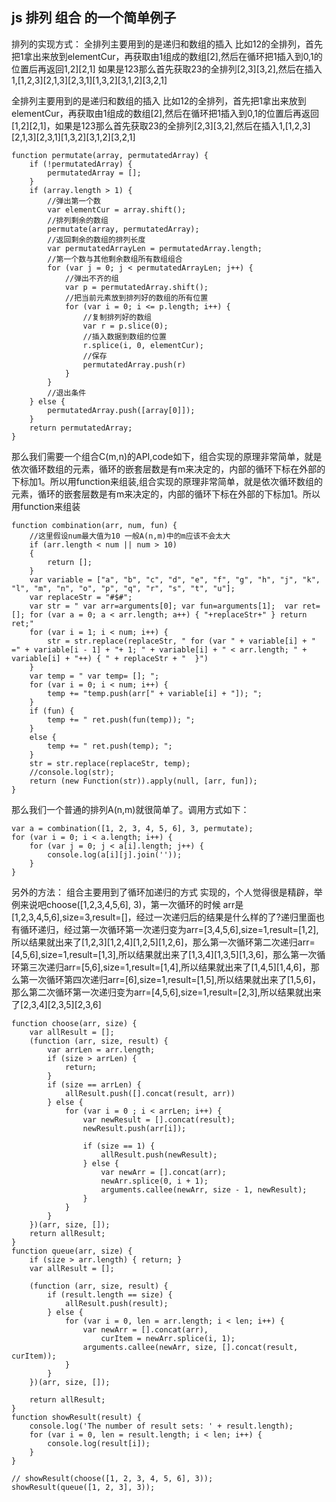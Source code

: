 
## js 排列 组合 的一个简单例子

排列的实现方式： 全排列主要用到的是递归和数组的插入 比如12的全排列，首先把1拿出来放到elementCur，再获取由1组成的数组[2],然后在循环把1插入到0,1的位置后再返回1,2][2,1] 如果是123那么首先获取23的全排列[2,3][3,2],然后在插入1,[1,2,3][2,1,3][2,3,1][1,3,2][3,1,2][3,2,1]

全排列主要用到的是递归和数组的插入
比如12的全排列，首先把1拿出来放到elementCur，再获取由1组成的数组[2],然后在循环把1插入到0,1的位置后再返回[1,2][2,1]，如果是123那么首先获取23的全排列[2,3][3,2],然后在插入1,[1,2,3][2,1,3][2,3,1][1,3,2][3,1,2][3,2,1]

    function permutate(array, permutatedArray) {
        if (!permutatedArray) {
            permutatedArray = [];
        }
        if (array.length > 1) {
            //弹出第一个数
            var elementCur = array.shift();
            //排列剩余的数组
            permutate(array, permutatedArray);
            //返回剩余的数组的排列长度
            var permutatedArrayLen = permutatedArray.length;
            //第一个数与其他剩余数组所有数组组合
            for (var j = 0; j < permutatedArrayLen; j++) {
                //弹出不齐的组
                var p = permutatedArray.shift();
                //把当前元素放到排列好的数组的所有位置
                for (var i = 0; i <= p.length; i++) {
                    //复制排列好的数组
                    var r = p.slice(0);
                    //插入数据到数组的位置
                    r.splice(i, 0, elementCur);
                    //保存
                    permutatedArray.push(r)
                }
            }
            //退出条件
        } else {
            permutatedArray.push([array[0]]);
        }
        return permutatedArray;
    }
那么我们需要一个组合C(m,n)的API,code如下，组合实现的原理非常简单，就是依次循环数组的元素，循环的嵌套层数是有m来决定的，内部的循环下标在外部的下标加1。所以用function来组装,组合实现的原理非常简单，就是依次循环数组的元素，循环的嵌套层数是有m来决定的，内部的循环下标在外部的下标加1。所以用function来组装

    function combination(arr, num, fun) {
        //这里假设num最大值为10 一般A(n,m)中的m应该不会太大
        if (arr.length < num || num > 10)
        {
            return [];
        }
        var variable = ["a", "b", "c", "d", "e", "f", "g", "h", "j", "k", "l", "m", "n", "o", "p", "q", "r", "s", "t", "u"];
        var replaceStr = "#$#";
        var str = " var arr=arguments[0]; var fun=arguments[1];  var ret=[]; for (var a = 0; a < arr.length; a++) { "+replaceStr+" } return ret;"
        for (var i = 1; i < num; i++) {
            str = str.replace(replaceStr, " for (var " + variable[i] + " =" + variable[i - 1] + "+ 1; " + variable[i] + " < arr.length; " + variable[i] + "++) { " + replaceStr + "  }")
        }
        var temp = " var temp= []; ";
        for (var i = 0; i < num; i++) {
            temp += "temp.push(arr[" + variable[i] + "]); ";
        }
        if (fun) {
            temp += " ret.push(fun(temp)); ";
        }
        else {
            temp += " ret.push(temp); ";
        }
        str = str.replace(replaceStr, temp);
        //console.log(str);
        return (new Function(str)).apply(null, [arr, fun]);
    }

那么我们一个普通的排列A(n,m)就很简单了。调用方式如下：

    var a = combination([1, 2, 3, 4, 5, 6], 3, permutate);
    for (var i = 0; i < a.length; i++) {
        for (var j = 0; j < a[i].length; j++) {
            console.log(a[i][j].join(''));
        }
    }

另外的方法：
组合主要用到了循环加递归的方式 实现的，个人觉得很是精辟，举例来说吧choose([1,2,3,4,5,6], 3)，第一次循环的时候 arr是[1,2,3,4,5,6],size=3,result=[]，经过一次递归后的结果是什么样的了?递归里面也有循环递归，经过第一次循环第一次递归变为arr=[3,4,5,6],size=1,result=[1,2],所以结果就出来了[1,2,3][1,2,4][1,2,5][1,2,6]，那么第一次循环第二次递归arr=[4,5,6],size=1,result=[1,3],所以结果就出来了[1,3,4][1,3,5][1,3,6]，那么第一次循环第三次递归arr=[5,6],size=1,result=[1,4],所以结果就出来了[1,4,5][1,4,6]，那么第一次循环第四次递归arr=[6],size=1,result=[1,5],所以结果就出来了[1,5,6]，那么第二次循环第一次递归变为arr=[4,5,6],size=1,result=[2,3],所以结果就出来了[2,3,4][2,3,5][2,3,6]

    function choose(arr, size) {
        var allResult = [];
        (function (arr, size, result) {
            var arrLen = arr.length;
            if (size > arrLen) {
                return;
            }
            if (size == arrLen) {
                allResult.push([].concat(result, arr))
            } else {
                for (var i = 0 ; i < arrLen; i++) {
                    var newResult = [].concat(result);
                    newResult.push(arr[i]);

                    if (size == 1) {
                        allResult.push(newResult);
                    } else {
                        var newArr = [].concat(arr);
                        newArr.splice(0, i + 1);
                        arguments.callee(newArr, size - 1, newResult);
                    }
                }
            }
        })(arr, size, []);
        return allResult;
    }
    function queue(arr, size) {
        if (size > arr.length) { return; }
        var allResult = [];

        (function (arr, size, result) {
            if (result.length == size) {
                allResult.push(result);
            } else {
                for (var i = 0, len = arr.length; i < len; i++) {
                    var newArr = [].concat(arr),
                        curItem = newArr.splice(i, 1);
                    arguments.callee(newArr, size, [].concat(result, curItem));
                }
            }
        })(arr, size, []);

        return allResult;
    }
    function showResult(result) {
        console.log('The number of result sets: ' + result.length);
        for (var i = 0, len = result.length; i < len; i++) {
            console.log(result[i]);
        }
    }

    // showResult(choose([1, 2, 3, 4, 5, 6], 3));
    showResult(queue([1, 2, 3], 3));
